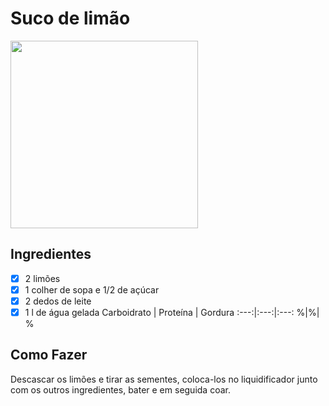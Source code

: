 # Suco de limão
<img src="https://sc01.alicdn.com/kf/UTB8ZASSP3QydeJk43PUq6AyQpXa9.jpg" width="300" height="300">

## Ingredientes
- [X] 2 limões 
- [X] 1 colher de sopa e 1/2 de açúcar
- [X] 2 dedos de leite
- [x] 1 l de água gelada
Carboidrato | Proteína | Gordura
:---:|:---:|:---:
%|%| %

## Como Fazer
Descascar os limões e tirar as sementes, coloca-los no liquidificador junto com os outros ingredientes, bater e em seguida coar.
